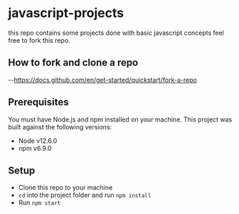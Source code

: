 # javascript-projects
 this repo contains some projects done with basic javascript concepts 
 feel free to fork this repo.
 
 ## How to fork and clone a repo 
 

 --https://docs.github.com/en/get-started/quickstart/fork-a-repo


## Prerequisites

You must have Node.js and npm installed on your machine. This project was built against the following versions:

- Node v12.6.0
- npm v6.9.0

## Setup

- Clone this repo to your machine
- `cd` into the project folder and run `npm install`
- Run `npm start`
